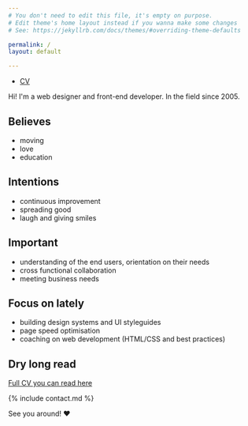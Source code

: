```yaml
---
# You don't need to edit this file, it's empty on purpose.
# Edit theme's home layout instead if you wanna make some changes
# See: https://jekyllrb.com/docs/themes/#overriding-theme-defaults

permalink: /
layout: default

---
```


<nav>
  <ul>
    <li class="nav__item {% if location == '/' or page.layout == 'default' %}active {% endif %}"><a href="cv">CV</a></li>
  </ul>
</nav>

Hi! I'm a web designer and front-end developer. In the field since 2005.


## Believes
- moving
- love
- education


## Intentions
- continuous improvement 
- spreading good
- laugh and giving smiles


## Important
- understanding of the end users, orientation on their needs
- cross functional collaboration
- meeting business needs


## Focus on lately
- building design systems and UI styleguides
- page speed optimisation
- coaching on web development (HTML/CSS and best practices)

## Dry long read
[Full CV you can read here](cv)


{% include contact.md %}

<!-- 

## Another place on the web
- [tataata](http://tataata.com) -->

See you around! ♥